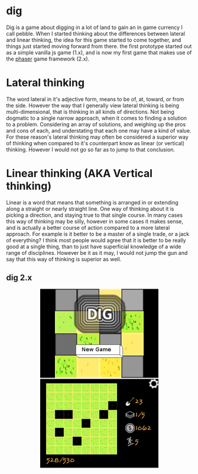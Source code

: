 # dig

Dig is a game about digging in a lot of land to gain an in game currency I call pebble. When I started thinking about the differences between lateral and linear thinking, the idea for this game started to come together, and things just started moving forward from there. the first prototype started out as a simple vanilla js game (1.x), and is now my first game that makes use of the [phaser](https://phaser.io/) game framework (2.x).

# Lateral thinking

The word lateral in it's adjective form, means to be of, at, toward, or from the side. However the way that I generally view lateral thinking is being multi-dimensional, that is thinking in all kinds of directions. Not being dogmatic to a single narrow approach, when it comes to finding a solution to a problem. Considering an array of solutions, and weighing up the pros and cons of each, and understating that each one may have a kind of value. For these reason's lateral thinking may often be considered a superior way of thinking when compared to it's counterpart know as linear (or vertical) thinking. However I would not go so far as to jump to that conclusion.

# Linear thinking (AKA Vertical thinking)

Linear is a word that means that something is arranged in or extending along a straight or nearly straight line. One way of thinking about it is picking a direction, and staying true to that single course. In many cases this way of thinking may be silly, however in some cases it makes sense, and is actually a better course of action compared to a more lateral approach. For example is it better to be a master of a single trade, or a jack of everything? I think most people would agree that it is better to be really good at a single thing, than to just have superficial knowledge of a wide range of disciplines. However be it as it may, I would not jump the gun and say that this way of thinking is superior as well.

## dig 2.x

<div align="center">
<img width="320" height="240" src="./screenshots/title_2_11_7.png">
</div>

<div align="center">
<img width="320" height="240" src="./screenshots/game_run_2_11_7.png">
</div>
